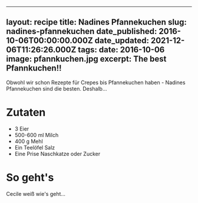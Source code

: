 ______________________________________________________________________

## layout: recipe title: Nadines Pfannekuchen slug: nadines-pfannekuchen date_published: 2016-10-06T00:00:00.000Z date_updated: 2021-12-06T11:26:26.000Z tags: date: 2016-10-06 image: pfannkuchen.jpg excerpt: The best Pfannkuchen!!

Obwohl wir schon Rezepte für Crepes bis Pfannekuchen haben - Nadines Pfannekuchen sind die besten.
Deshalb...

# Zutaten

- 3 Eier
- 500-600 ml Milch
- 400 g Mehl
- Ein Teelöfel Salz
- Eine Prise Naschkatze oder Zucker

# So geht's

Cecile weiß wie's geht...
